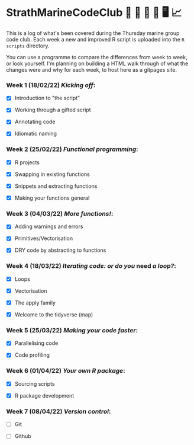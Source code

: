 # StrathMarineCodeClub  :octopus: :whale: :ocean: :fishing_pole_and_fish: :desktop_computer:  :chart_with_upwards_trend:

This is a log of what's been covered during the Thursday marine group code club. Each week a new and improved R script is uploaded into the `R scripts` directory. 

You can use a programme to compare the differences from week to week, or look yourself. I'm planning on building a HTML walk through of what the changes were and why for each week, to host here as a gitpages site. 


### Week 1 (18/02/22) *Kicking off*:

- [x] Introduction to "the script"

- [x] Working through a gifted script

- [x] Annotating code

- [x] Idiomatic naming 

### Week 2 (25/02/22) *Functional programming*:

- [x] R projects

- [x] Swapping in existing functions

- [x] Snippets and extracting functions

- [x] Making your functions general

### Week 3 (04/03/22) *More functions!*:

- [x] Adding warnings and errors

- [x] Primitives/Vectorisation

- [x] DRY code by abstracting to functions

### Week 4 (18/03/22) *Iterating code: or do you* need *a loop?*:

- [x] Loops

- [x] Vectorisation

- [x] The apply family

- [x] Welcome to the tidyverse (map)

### Week 5 (25/03/22) *Making your code faster*:

- [x] Parallelising code

- [x] Code profiling

### Week 6 (01/04/22) *Your own R package*:

- [x] Sourcing scripts

- [x] R package development

### Week 7 (08/04/22) *Version control*:

- [ ] Git

- [ ] Github

